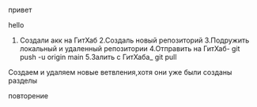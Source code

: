 привет

hello

1. Создали акк на ГитХаб
2.Создаль новый репозиторий
3.Подружить локальный и удаленный репозитории
4.Отправить на ГитХаб- git push -u origin main
5.Залить с ГитХаба_ git pull

Создаем и удаляем новые ветвления,хотя они уже были созданы разделы

повторение